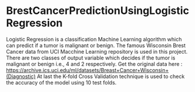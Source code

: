 # BrestCancerPredictionUsingLogisticRegression
Logistic Regression is a classification Machine Learning algorithm which can predict if a tumor is malignant or benign.
The famous Wisconsin Brest Cancer data from UCI Macchine Learning repository is used in this project. There are two classes of output variable which decides if the tumor is malignant or benign i.e., 4 and 2 respectively.
Get the original data here : https://archive.ics.uci.edu/ml/datasets/Breast+Cancer+Wisconsin+(Diagnostic)
At last the K-fold Cross Validation technique is used to check the accuracy of the model using 10 test folds.
